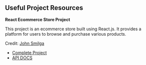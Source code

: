 ## Useful Project Resources

**React Ecommerce Store Project**

This project is an ecommerce store built using React.js. It provides a platform for users to browse and purchase various products.

Credit: [John Smilga](https://johnsmilga.com/)

- [Complete Project](https://online-store-qre0.onrender.com/)
- [API DOCS](https://documenter.getpostman.com/view/18152321/2s9Xy5KpTi)
